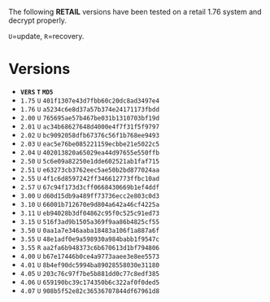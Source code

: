 The following **RETAIL** versions have been tested on a retail 1.76 system and decrypt properly.

`U`=update, `R`=recovery.

# Versions
* **`VERS` `T` `MD5`**
* `1.75` `U` `401f1307e43d7fbb60c20dc8ad3497e4`
* `1.76` `U` `a5234c6e8d37a57b374e24171173fbdd`
* `2.00` `U` `765695ae57b467be031b1310703bf19d`
* `2.01` `U` `ac34b68627648d4000e4f7f31f5f9797`
* `2.02` `U` `bc9092058dfb67376c56f1b768ee9493`
* `2.03` `U` `eac5e76be085221159ecbbe21e5022c5`
* `2.04` `U` `402013820a65029ea44d97655e550ffb`
* `2.50` `U` `5c6e09a82250e1dde602521ab1faf715`
* `2.51` `U` `e63273cb3762eec5ae50b2bd877024aa`
* `2.55` `U` `4f1c6d8597242ff346612773ffbc10ad`
* `2.57` `U` `67c94f173d3cff0668430669b1ef4ddf`
* `3.00` `U` `d60d15db9a489ff73736ecc2e803c0d3`
* `3.10` `U` `66001b712670e9d804a642a46cf4225a`
* `3.11` `U` `eb94028b3df04862c95f0c525c91ed73`
* `3.15` `U` `516f3ad9b1505a369f9aa86b4825cf55`
* `3.50` `U` `0aa1a7e346aaba18483a106f1a887a6f`
* `3.55` `U` `48e1adf0e9a598930a984babb1f9547c`
* `3.55` `R` `aa2fa6b948373c6b670613d1bf794806`
* `4.00` `U` `b67e17446b0ce4a9773aaee3e8ee5573`
* `4.01` `U` `8b4ef90dc5994ba89028558030e31180`
* `4.05` `U` `203c76c97f7be5b881dd0c77c8edf385`
* `4.06` `U` `659190bc39c174350b6c322af0f0ded5`
* `4.07` `U` `908b5f52e82c36536707844df67961d8`